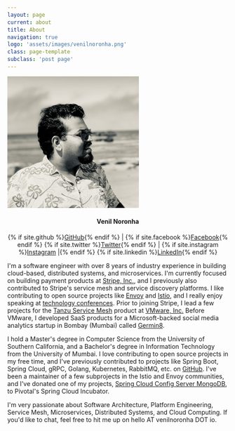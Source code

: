 ```yaml
---
layout: page
current: about
title: About
navigation: true
logo: 'assets/images/venilnoronha.png'
class: page-template
subclass: 'post page'
---
```

<img class="author-profile-image" src="/assets/images/venilnoronha.png" alt="Venil Noronha" style="width: 300px; height: 300px;" />

<h4 style="text-align: center;">Venil Noronha</h4>
<p style="text-align: center;">
    {% if site.github %}<a href="https://github.com/{{ site.github }}" target="_blank" rel="noopener">GitHub</a>{% endif %} |
    {% if site.facebook %}<a href="https://facebook.com/{{ site.facebook }}" target="_blank" rel="noopener">Facebook</a>{% endif %}
    {% if site.twitter %}<a href="https://twitter.com/{{ site.twitter }}" target="_blank" rel="noopener">Twitter</a>{% endif %} |
    {% if site.instagram %}<a href="https://instagram.com/{{ site.instagram }}" target="_blank" rel="noopener">Instagram</a> |{% endif %}
    {% if site.linkedin %}<a href="https://linkedin.com/in/{{ site.linkedin }}" target="_blank" rel="noopener">LinkedIn</a>{% endif %}
</p>

I'm a software engineer with over 8 years of industry experience in building
cloud-based, distributed systems, and microservices. I'm currently focused on
building payment products at [Stripe, Inc.][stripe], and I previously also
contributed to Stripe's service mesh and service discovery platforms. I like
contributing to open source projects like [Envoy][envoy] and [Istio][istio],
and I really enjoy speaking at [technology conferences][talks]. Prior to joining
Stripe, I lead a few projects for the [Tanzu Service Mesh][tsm] product at
[VMware, Inc.][vmware] Before VMware, I developed SaaS products for a
Microsoft-backed social media analytics startup in Bombay (Mumbai) called
[Germin8][g8].

[stripe]: https://stripe.com
[envoy]: https://github.com/envoyproxy/envoy
[istio]: https://github.com/istio/istio
[talks]: /talks
[tsm]: https://pages.cloud.vmware.com/vmware-nsx-service-mesh
[vmware]: https://www.vmware.com
[g8]: https://germin8.com

I hold a Master's degree in Computer Science from the University of Southern
California, and a Bachelor's degree in Information Technology from the
University of Mumbai. I love contributing to open source projects in my free
time, and I've previously contributed to projects like Spring Boot, Spring
Cloud, gRPC, Golang, Kubernetes, RabbitMQ, etc. on [GitHub][github]. I've been
a maintainer of a few subprojects in the Istio and Envoy communities, and I've
donated one of my projects, [Spring Cloud Config Server MongoDB][spring], to
Pivotal's Spring Cloud Incubator.

[github]: https://github.com/venilnoronha
[spring]: https://github.com/spring-cloud-incubator/spring-cloud-config-server-mongodb

I'm very passionate about Software Architecture, Platform Engineering, Service
Mesh, Microservices, Distributed Systems, and Cloud Computing. If you'd like to
chat, feel free to hit me up on hello AT venilnoronha DOT io.
